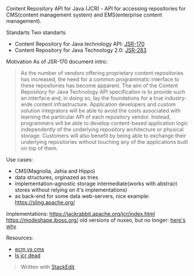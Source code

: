 Content Repository API for Java (JCR) - API for accessing repositories for CMS(content management system) and EMS(enterprise content management).

Standarts
Two standarts
 - Content Repository for Java technology API: [JSR-170](https://download.oracle.com/otndocs/jcp/contentrepository-1.0-fr-oth-JSpec/) 
 - Content Repository for Java Technology 2.0: [JSR-283](https://download.oracle.com/otndocs/jcp/content_repository-2.0-fr-oth-JSpec/)

Motivation
As of JSR-170 document intro:
> As the number of vendors offering proprietary content repositories has increased, the need for a common programmatic interface to these repositories has become apparent. The aim of the Content Repository for Java Technology API specification is to provide such an interface and, in doing so, lay the foundations for a true industry-wide content infrastructure.
    Application developers and custom solution integrators will be able to avoid the costs associated with learning the particular API of each repository vendor. Instead, programmers will be able to develop content-based application logic independently of the underlying repository architecture or physical storage.
    Customers will also benefit by being able to exchange their underlying repositories without touching any of the applications built on top of them.

Use cases:
 - CMS(Magnolia, Jahia and Hippo)
 - data structures, orginazed as tries
 - implementation-agnostic storage intermediate(works with abstract stores without relying on it's implementations)
- as back-end for some data web-servers, nice example: https://sling.apache.org/

Implementations:
https://jackrabbit.apache.org/jcr/index.html
https://modeshape.jboss.org/
old versions of nuxeo, but no longer: [here's why](https://www.nuxeo.com/blog/why-nuxeo-dropped-jcr/)


Resources:

 - [ecm vs cms](https://www.aodocs.com/blog/ecm-vs-cms-difference)
 - [Is jcr dead ](https://www.cmswire.com/cms/web-cms/is-jcr-dead-009676.php)

> Written with [StackEdit](https://stackedit.io/).
<!--stackedit_data:
eyJoaXN0b3J5IjpbLTkwNDIyMzgyNywtMTgwNjU3MzYwMywtMj
A4NTEzNTc1OCwxNTg1ODI3MTQwLDYzMjUzNDU0NSwtMTM2NzU1
NzE2OSwxNTg5NTIwMjYwLDIxMTI1MjIzOSwtMzA0MTA1MzA3XX
0=
-->